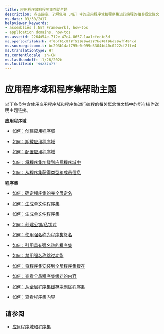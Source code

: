 ```yaml
---
title: 应用程序域和程序集帮助主题
description: 点击链接，了解使用 .NET 中的应用程序域和程序集进行编程的相关概念性文档中的用法主题。
ms.date: 03/30/2017
helpviewer_keywords:
- assemblies [.NET Framework], how-tos
- application domains, how-tos
ms.assetid: 2264054e-712e-47e4-8657-1aa1cfec3e3d
ms.openlocfilehash: 4f0bf91c9f8f52959ed387be90f9bd59eff494cd
ms.sourcegitcommit: bc293b14af795e0e999e3304dd40c0222cf2ffe4
ms.translationtype: HT
ms.contentlocale: zh-CN
ms.lasthandoff: 11/26/2020
ms.locfileid: "96237477"
---
```

# <a name="application-domains-and-assemblies-how-to-topics"></a>应用程序域和程序集帮助主题

以下各节包含使用应用程序域和程序集进行编程的相关概念性文档中的所有操作说明主题链接。  
  
 **应用程序域**  
  
- [如何：创建应用程序域](how-to-create-an-application-domain.md)  
  
- [如何：卸载应用程序域](how-to-unload-an-application-domain.md)  
  
- [如何：配置应用程序域](how-to-configure-an-application-domain.md)  
  
- [如何：将程序集加载到应用程序域中](how-to-load-assemblies-into-an-application-domain.md)  
  
- [如何：从程序集获得类型和成员信息](../reflection-and-codedom/get-type-member-information.md)  
  
 **程序集**  
  
- [如何：确定程序集的完全限定名](../../standard/assembly/find-fully-qualified-name.md)  
  
- [如何：生成单文件程序集](build-single-file-assembly.md)  
  
- [如何：生成单文件程序集](build-multifile-assembly.md)  
  
- [如何：创建公钥/私钥对](../../standard/assembly/create-public-private-key-pair.md)  
  
- [如何：使用强名称为程序集签名](../../standard/assembly/sign-strong-name.md)  
  
- [如何：引用具有强名称的程序集](../../standard/assembly/reference-strong-named.md)  
  
- [如何：禁用强名称跳过功能](../../standard/assembly/disable-strong-name-bypass-feature.md)  
  
- [如何：将程序集安装到全局程序集缓存](install-assembly-into-gac.md)  
  
- [如何：查看全局程序集缓存的内容](how-to-view-the-contents-of-the-gac.md)  
  
- [如何：从全局程序集缓存中删除程序集](how-to-remove-an-assembly-from-the-gac.md)  
  
- [如何：查看程序集内容](../../standard/assembly/view-contents.md)  
  
## <a name="see-also"></a>请参阅

- [应用程序域和程序集](index.md)
